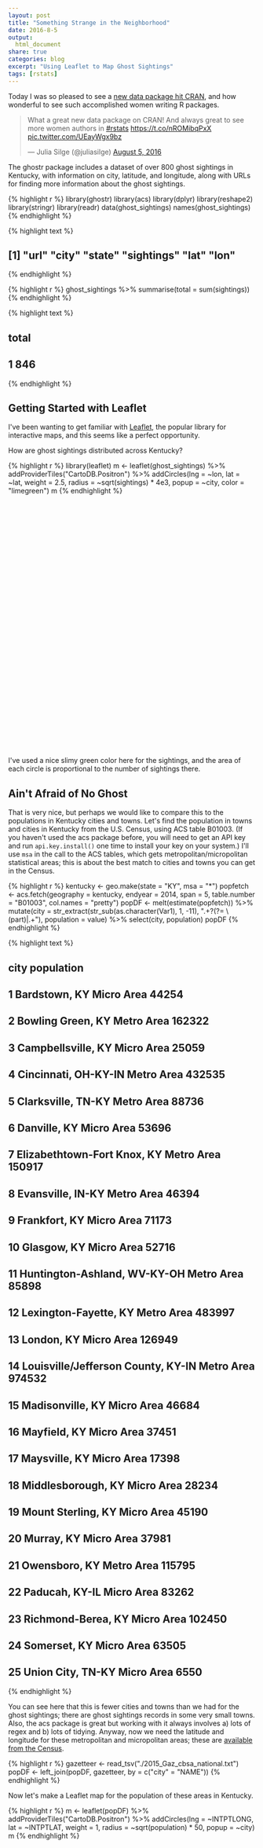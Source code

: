```yaml
---
layout: post
title: "Something Strange in the Neighborhood"
date: 2016-8-5
output:
  html_document
share: true
categories: blog
excerpt: "Using Leaflet to Map Ghost Sightings"
tags: [rstats]
---
```




Today I was so pleased to see a [new data package hit CRAN](https://cran.r-project.org/web/packages/ghostr/), and how wonderful to see such accomplished women writing R packages.

<blockquote class="twitter-tweet" data-lang="en"><p lang="en" dir="ltr">What a great new data package on CRAN! And always great to see more women authors in <a href="https://twitter.com/hashtag/rstats?src=hash">#rstats</a> <a href="https://t.co/nROMibqPxX">https://t.co/nROMibqPxX</a> <a href="https://t.co/UEayWgx9bz">pic.twitter.com/UEayWgx9bz</a></p>&mdash; Julia Silge (@juliasilge) <a href="https://twitter.com/juliasilge/status/761551224646668289">August 5, 2016</a></blockquote>
<script async src="http://platform.twitter.com/widgets.js" charset="utf-8"></script>

The ghostr package includes a dataset of over 800 ghost sightings in Kentucky, with information on city, latitude, and longitude, along with URLs for finding more information about the ghost sightings.


{% highlight r %}
library(ghostr)
library(acs)
library(dplyr)
library(reshape2)
library(stringr)
library(readr)
data(ghost_sightings)
names(ghost_sightings)
{% endhighlight %}



{% highlight text %}
## [1] "url"       "city"      "state"     "sightings" "lat"       "lon"
{% endhighlight %}



{% highlight r %}
ghost_sightings %>% summarise(total = sum(sightings))
{% endhighlight %}



{% highlight text %}
##   total
## 1   846
{% endhighlight %}

## Getting Started with Leaflet

I've been wanting to get familiar with [Leaflet](https://rstudio.github.io/leaflet/), the popular library for interactive maps, and this seems like a perfect opportunity.

How are ghost sightings distributed across Kentucky?


{% highlight r %}
library(leaflet)
m <- leaflet(ghost_sightings) %>%
        addProviderTiles("CartoDB.Positron") %>%
        addCircles(lng = ~lon, lat = ~lat, weight = 2.5,
                   radius = ~sqrt(sightings) * 4e3, popup = ~city,
                   color = "limegreen")
m
{% endhighlight %}

<!--html_preserve--><div id="htmlwidget-4992" style="width:504px;height:504px;" class="leaflet html-widget"></div>
<script type="application/json" data-for="htmlwidget-4992">{"x":{"calls":[{"method":"addProviderTiles","args":["CartoDB.Positron",null,null,{"errorTileUrl":"","noWrap":false,"zIndex":null,"unloadInvisibleTiles":null,"updateWhenIdle":null,"detectRetina":false,"reuseTiles":false}]},{"method":"addCircles","args":[[36.65171,36.859969,36.690899,38.959508,36.694777,36.76229,37.319255,38.489803,36.804808,36.83342,38.478414,37.734016,38.262293,36.866477,37.809228,36.870611,37.571753,37.396769,37.401992,38.592563,37.62038,39.106449,37.160043,36.964815,36.857278,37.568694,38.520628,37.545613,37.91034,37.619264,37.378667,37.476199,37.787563,36.968522,37.494236,38.062395,38.682572,37.192547,37.348702,39.02756,36.988966,38.786457,36.86505,37.538935,36.722307,37.343397,37.734253,38.680896,38.404804,37.136717,36.783977,37.417268,37.495333,37.476712,37.859248,36.90398,37.83339,36.826754,37.102841,36.759779,37.26704,36.948699,37.743376,39.083671,37.464527,38.324236,38.782844,36.978148,38.390353,37.645633,37.167268,39.112838,36.741682,38.682012,37.623154,37.274212,37.189532,37.516476,37.588949,37.094497,36.980056,37.929235,37.703065,39.016728,37.278411,36.863889,37.892149,38.1051,38.676737,36.799428,36.669649,37.066744,36.829984,37.934257,38.52258,38.4223,38.99895,37.636164,36.663447,37.916104,39.075061,36.642861,38.200906,36.722263,39.047205,36.504228,36.639778,38.209797,38.737563,36.939811,36.995884,37.601728,37.063394,37.25171,36.942589,38.332581,37.260894,38.573135,37.201154,37.892844,36.648378,37.786206,37.417267,36.764777,37.254167,36.843144,37.751726,37.762298,37.451159,37.900055,37.24954,39.066147,36.882588,37.836154,37.391768,38.293412,36.865601,37.179496,37.077313,37.49511,37.473132,37.160925,38.943118,37.866483,37.700638,37.880343,37.445046,37.553146,37.16732,37.586743,37.003698,37.943411,36.853701,37.085054,38.407567,37.619525,37.531766,39.048116,38.037297,37.348154,37.480054,36.920165,36.986434,37.936997,38.040584,37.318406,37.024533,37.493103,38.435901,37.128977,38.114254,38.252665,37.82593,37.917315,36.852033,37.328101,37.153701,37.332829,37.572876,36.741724,37.135,38.641185,37.35038,36.607257,38.150908,37.163333,36.829794,38.183971,37.683378,37.236712,38.056468,37.352862,38.050063,37.937016,37.272275,36.610333,37.071667,37.383656,39.091449,37.880634,36.665047,38.300081,37.372778,37.771907,38.144802,37.083389,37.616667,37.814538,38.209799,38.462288,38.548121,37.650351,38.310625,37.733106,37.479267,36.76203,37.142796,37.665653,37.109216,38.345068,37.397545,37.840346,37.851156,37.747857,37.74951,37.900961,37.673933,37.387048,36.828696,38.298056,38.517303,37.056179,36.84532,37.415878,38.120081,37.917388,37.752592,37.486196,38.086474,37.177022,36.753378,37.606989,38.212014,37.988399,36.694528,38.22257,37.795084,37.798376,37.092022,37.524226,38.72091,37.857173,37.685341,38.271739,37.53119,37.845637,36.832282,36.88401,36.920326,38.03173,37.868611,36.70228,36.723933,36.788419,37.60227,37.771207,38.599243,38.818093,38.052576,37.182873,37.335104,37.74258,38.137015,38.875619,37.844263,38.783396,36.565615,38.179529,37.921476,37.08311,37.999516,38.478607,37.118432,37.683107,36.723412,36.964775,36.743417,38.638125,37.862023,37.990079,36.642281,36.904809,37.178982,37.680278],[-86.261378,-83.248116,-85.134678,-84.387995,-88.278369,-85.010229,-83.970483,-82.828222,-83.64575,-83.841589,-82.637939,-82.756975,-85.057731,-83.888814,-85.466902,-89.009787,-83.70686,-82.654322,-86.875826,-85.317734,-82.269029,-84.478831,-87.02833,-82.948495,-88.350315,-84.296322,-84.384383,-86.153581,-85.316622,-82.843773,-85.903023,-83.674914,-85.672737,-86.480804,-85.148848,-85.710249,-84.065763,-86.267755,-83.476296,-84.724113,-84.59994,-84.369659,-87.835295,-87.258332,-83.622138,-85.341907,-83.547409,-85.179398,-82.600437,-85.95692,-83.228233,-86.996106,-86.221361,-87.820016,-83.918532,-83.068778,-86.632762,-83.453522,-85.30635,-89.1034,-83.212674,-84.096876,-87.703906,-84.508554,-84.506604,-85.472459,-84.605221,-82.988495,-84.294101,-84.77217,-87.692507,-84.47272,-88.295514,-84.589943,-82.723769,-87.511944,-84.11771,-82.806713,-86.0558,-88.080301,-85.612191,-86.179414,-85.864941,-84.600777,-84.658555,-83.194167,-83.445067,-85.7589,-84.330214,-88.791361,-88.528051,-84.599941,-83.770031,-82.887386,-82.717108,-83.733808,-84.626611,-86.717487,-87.47739,-85.956247,-84.447163,-83.927702,-84.873284,-86.577218,-84.559917,-88.874226,-85.796644,-84.558831,-85.058284,-83.843256,-85.911921,-85.905519,-85.422464,-87.279719,-84.008263,-82.948502,-85.498855,-82.830168,-87.178885,-86.221916,-87.166392,-82.793494,-87.480834,-88.295313,-85.786111,-83.321848,-86.413588,-84.843285,-86.90916,-86.754988,-83.193228,-84.703189,-83.878536,-87.590013,-82.729046,-83.658804,-87.488619,-85.906918,-83.391572,-82.843615,-84.815783,-83.373237,-84.544109,-82.538763,-83.973813,-86.283862,-87.143885,-83.383513,-82.92905,-84.793838,-84.161044,-84.641887,-83.157117,-88.886727,-85.378847,-84.577996,-82.790716,-84.508831,-84.896617,-82.955163,-86.293864,-83.190305,-86.947219,-86.902215,-84.503716,-84.939398,-84.075209,-87.131941,-84.967173,-84.083265,-82.603212,-85.758456,-82.401257,-82.731825,-83.354072,-87.498888,-83.761864,-88.081135,-82.752659,-88.636715,-82.776111,-83.744365,-82.694046,-83.714285,-84.683834,-82.749722,-84.849113,-83.432684,-87.916692,-87.475276,-83.943256,-84.340492,-85.545788,-85.991631,-85.891082,-88.314761,-84.748056,-87.642784,-84.495776,-84.572996,-87.442788,-83.174065,-84.268056,-87.111168,-83.764085,-88.600048,-84.409444,-82.807105,-84.252987,-85.303568,-84.999673,-84.951623,-85.487459,-86.988883,-82.518763,-83.694918,-82.92384,-82.771549,-87.881959,-85.615517,-87.76279,-85.94913,-87.354172,-84.294654,-85.969963,-82.747112,-87.546675,-82.537375,-84.116322,-82.748056,-82.697663,-85.088567,-86.887219,-87.265553,-83.614635,-84.858336,-83.068782,-84.090485,-83.126284,-84.635777,-86.190542,-87.528617,-85.223567,-85.715792,-83.958816,-85.355235,-83.704081,-87.761964,-84.604108,-85.893019,-82.958228,-87.414127,-85.222182,-84.686335,-84.661888,-83.858252,-83.534594,-85.702456,-88.520048,-85.342453,-82.597222,-85.69164,-87.262783,-83.819089,-87.113052,-82.757937,-83.318795,-84.660609,-84.729946,-83.148226,-82.579599,-84.144095,-85.074398,-84.610221,-82.417369,-84.901615,-88.811168,-82.871276,-83.259622,-88.74422,-85.943575,-85.475454,-82.826826,-86.87138,-84.470494,-89.089235,-84.159656,-84.560498,-84.66161,-84.17965,-88.738942,-84.08882,-83.302123,-83.684167],[4000,5656.85424949238,5656.85424949238,4000,4000,5656.85424949238,5656.85424949238,4000,4000,6928.20323027551,17888.5438199983,5656.85424949238,4000,6928.20323027551,5656.85424949238,4000,4000,5656.85424949238,4000,4000,4000,12000,4000,4000,8000,5656.85424949238,4000,5656.85424949238,8944.27190999916,5656.85424949238,4000,5656.85424949238,4000,17888.5438199983,6928.20323027551,4000,4000,4000,8000,8000,4000,5656.85424949238,4000,5656.85424949238,4000,6928.20323027551,8000,4000,4000,4000,5656.85424949238,4000,4000,4000,4000,4000,5656.85424949238,8000,4000,5656.85424949238,4000,17888.5438199983,4000,12000,4000,4000,5656.85424949238,5656.85424949238,8944.27190999916,8944.27190999916,6928.20323027551,5656.85424949238,4000,5656.85424949238,5656.85424949238,4000,4000,6928.20323027551,4000,5656.85424949238,5656.85424949238,4000,5656.85424949238,4000,5656.85424949238,5656.85424949238,4000,4000,12000,4000,5656.85424949238,6928.20323027551,8000,5656.85424949238,4000,5656.85424949238,5656.85424949238,5656.85424949238,24331.0501211929,24657.6560118759,14966.6295470958,4000,5656.85424949238,4000,4000,4000,4000,11313.7084989848,6928.20323027551,5656.85424949238,6928.20323027551,4000,4000,4000,4000,8000,4000,4000,8944.27190999916,6928.20323027551,4000,4000,4000,5656.85424949238,4000,5656.85424949238,4000,5656.85424949238,8000,4000,8000,4000,4000,14422.205101856,5656.85424949238,4000,5656.85424949238,8944.27190999916,4000,4000,5656.85424949238,4000,4000,6928.20323027551,5656.85424949238,4000,8000,5656.85424949238,4000,4000,5656.85424949238,4000,4000,4000,5656.85424949238,9797.95897113271,6928.20323027551,8000,8944.27190999916,5656.85424949238,4000,4000,6928.20323027551,5656.85424949238,8944.27190999916,8944.27190999916,5656.85424949238,8944.27190999916,4000,8944.27190999916,4000,12649.1106406735,4000,5656.85424949238,4000,5656.85424949238,4000,5656.85424949238,4000,8000,5656.85424949238,4000,4000,13856.406460551,4000,4000,6928.20323027551,4000,5656.85424949238,4000,8000,6928.20323027551,4000,4000,5656.85424949238,13266.4991614216,4000,4000,16000,8000,6928.20323027551,4000,4000,24331.0501211929,6928.20323027551,11313.7084989848,4000,4000,6928.20323027551,4000,4000,9797.95897113271,4000,4000,6928.20323027551,6928.20323027551,4000,5656.85424949238,5656.85424949238,4000,4000,8000,4000,10583.0052442584,4000,5656.85424949238,5656.85424949238,4000,5656.85424949238,4000,4000,5656.85424949238,4000,5656.85424949238,8000,4000,4000,5656.85424949238,4000,4000,11313.7084989848,4000,5656.85424949238,8000,4000,5656.85424949238,4000,4000,12000,4000,5656.85424949238,4000,5656.85424949238,4000,8000,4000,4000,4000,8000,10583.0052442584,4000,9797.95897113271,5656.85424949238,4000,6928.20323027551,4000,4000,4000,5656.85424949238,4000,5656.85424949238,5656.85424949238,4000,6928.20323027551,8000,5656.85424949238,5656.85424949238,5656.85424949238,6928.20323027551,4000,5656.85424949238,4000,5656.85424949238,6928.20323027551,5656.85424949238,4000,9797.95897113271,4000,6928.20323027551,11313.7084989848,4000,4000,4000,4000],null,null,{"lineCap":null,"lineJoin":null,"clickable":true,"pointerEvents":null,"className":"","stroke":true,"color":"limegreen","weight":2.5,"opacity":0.5,"fill":true,"fillColor":"limegreen","fillOpacity":0.2,"dashArray":null},["Adolphus","Ages Brookside","Albany","Alexandria","Almo","Alpha","Annville","Argillite","Arjay","Artemus","Ashland","Auxier","Bagdad","Barbourville","Bardstown","Bardwell","Beattyville","Beaver","Beaver Dam","Bedford","Belfry","Bellevue","Belton","Benham","Benton","Berea","Berry","Big Clifty","Bloomfield","Blue River","Bonnieville","Booneville","Boston","Bowling Green","Bradfordsville","Brooks","Brooksville","Brownsville","Buckhorn","Burlington","Burnside","Butler","Cadiz","Calhoun","Calvin","Campbellsville","Campton","Carrollton","Catlettsburg","Cave City","Cawood","Centertown","Clarkson","Clay","Clay City","Closplint","Cloverport","Coldiron","Columbia","Columbus","Combs","Corbin","Corydon","Covington","Crab Orchard","Crestwood","Crittenden","Cumberland","Cynthiana","Danville","Dawson Springs","Dayton","Dexter","Dry Ridge","Dwale","Earlington","East Bernstadt","Eastern","Eastview","Eddyville","Edmonton","Ekron","Elizabethtown","Erlanger","Eubank","Evarts","Ezel","Fairdale","Falmouth","Fancy Farm","Farmington","Ferguson","Flat Lick","Flatgap","Flatwoods","Flemingsburg","Florence","Fordsville","Fort Campbell","Fort Knox","Fort Thomas","Frakes","Frankfort","Franklin","Ft Mitchell","Fulton","Gamaliel","Georgetown","Ghent","Girdler","Glasgow","Glendale","Gradyville","Graham","Gray","Grayson","Greensburg","Greenup","Greenville","Guston","Guthrie","Hagerhill","Hanson","Hardin","Hardyville","Harlan","Harned","Harrodsburg","Hartford","Hawesville","Hazard","Hebron","Heidrick","Henderson","Hi Hat","Hillsboro","Hopkinsville","Horse Cave","Hoskinston","Hueysville","Hustonville","Hyden","Independence","Inez","Irvine","Irvington","Island","Jackson","Jeremiah","Junction City","Keavy","Keene","Kenvir","Kevil","La Grange","Lancaster","Langley","Latonia","Lawrenceburg","Leburn","Leitchfield","Lejunior","Lewisburg","Lewisport","Lexington","Liberty","Lily","Livermore","Lockport","London","Louisa","Louisville","Lovely","Lowmansville","Loyall","Madisonville","Manchester","Marion","Martin","Mayfield","Mayking","Maysville","Melvin","Middlesboro","Midway","Millstone","Monticello","Morehead","Morganfield","Mortons Gap","Mount Sterling","Mount Vernon","Mount Washington","Muldraugh","Munfordville","Murray","Nancy","Nebo","Newport","Nicholasville","Oak Grove","Olive Hill","Orlando","Owensboro","Owingsville","Paducah","Paint Lick","Paintsville","Paris","Pendleton","Perry Park","Perryville","Pewee Valley","Philpot","Pikeville","Pineville","Premium","Prestonsburg","Princeton","Prospect","Providence","Radcliff","Reed","Richmond","Rineyville","River","Robards","Robinson Creek","Rockholds","Rush","Russell","Russell Springs","Russellville","Sacramento","Salt Lick","Salvisa","Salyersville","Sandgap","Sandy Hook","Science Hill","Scottsville","Sebree","Shelbyville","Shepherdsville","Siler","Simpsonville","Slade","Smith Mills","Somerset","Sonora","South Shore","Spottsville","Springfield","Stamping Ground","Stanford","Stanton","Stoney Fork","Summer Shade","Symsonia","Taylorsville","Tomahawk","Tompkinsville","Trenton","Trosper","Utica","Van Lear","Vanceburg","Verona","Versailles","Viper","Virgie","Waco","Waddy","Walton","Warfield","Warsaw","Water Valley","Webbville","West Liberty","West Paducah","West Point","Westport","Whitesburg","Whitesville","Whitley City","Wickliffe","Williamsburg","Williamstown","Wilmore","Winchester","Wingo","Woodbine","Wooton","Zoe"]]}],"limits":{"lat":[36.504228,39.112838],"lng":[-89.1034,-82.269029]}},"evals":[],"jsHooks":[]}</script><!--/html_preserve-->

I've used a nice slimy green color here for the sightings, and the area of each circle is proportional to the number of sightings there.

## Ain't Afraid of No Ghost

That is very nice, but perhaps we would like to compare this to the populations in Kentucky cities and towns. Let's find the population in towns and cities in Kentucky from the U.S. Census, using ACS table B01003. (If you haven't used the acs package before, you will need to get an API key and run `api.key.install()` one time to install your key on your system.) I'll use `msa` in the call to the ACS tables, which gets metropolitan/micropolitan statistical areas; this is about the best match to cities and towns you can get in the Census.


{% highlight r %}
kentucky <- geo.make(state = "KY", msa = "*")
popfetch <- acs.fetch(geography = kentucky, 
                      endyear = 2014,
                      span = 5, 
                      table.number = "B01003",
                      col.names = "pretty")
popDF <- melt(estimate(popfetch)) %>%
        mutate(city = str_extract(str_sub(as.character(Var1), 1, -11), ".+?(?= \\(part)|.+"),
               population = value) %>%
        select(city, population)
popDF
{% endhighlight %}



{% highlight text %}
##                                             city population
## 1                       Bardstown, KY Micro Area      44254
## 2                   Bowling Green, KY Metro Area     162322
## 3                  Campbellsville, KY Micro Area      25059
## 4                Cincinnati, OH-KY-IN Metro Area     432535
## 5                  Clarksville, TN-KY Metro Area      88736
## 6                        Danville, KY Micro Area      53696
## 7         Elizabethtown-Fort Knox, KY Metro Area     150917
## 8                   Evansville, IN-KY Metro Area      46394
## 9                       Frankfort, KY Micro Area      71173
## 10                        Glasgow, KY Micro Area      52716
## 11       Huntington-Ashland, WV-KY-OH Metro Area      85898
## 12              Lexington-Fayette, KY Metro Area     483997
## 13                         London, KY Micro Area     126949
## 14 Louisville/Jefferson County, KY-IN Metro Area     974532
## 15                   Madisonville, KY Micro Area      46684
## 16                       Mayfield, KY Micro Area      37451
## 17                      Maysville, KY Micro Area      17398
## 18                 Middlesborough, KY Micro Area      28234
## 19                 Mount Sterling, KY Micro Area      45190
## 20                         Murray, KY Micro Area      37981
## 21                      Owensboro, KY Metro Area     115795
## 22                     Paducah, KY-IL Micro Area      83262
## 23                 Richmond-Berea, KY Micro Area     102450
## 24                       Somerset, KY Micro Area      63505
## 25                  Union City, TN-KY Micro Area       6550
{% endhighlight %}

You can see here that this is fewer cities and towns than we had for the ghost sightings; there are ghost sightings records in some very small towns. Also, the acs package is great but working with it always involves a) lots of regex and b) lots of tidying. Anyway, now we need the latitude and longitude for these metropolitan and micropolitan areas; these are [available from the Census](https://www.census.gov/geo/maps-data/data/gazetteer2015.html). 


{% highlight r %}
gazetteer <- read_tsv("./2015_Gaz_cbsa_national.txt")
popDF <- left_join(popDF, gazetteer, by = c("city" = "NAME"))
{% endhighlight %}

Now let's make a Leaflet map for the population of these areas in Kentucky.


{% highlight r %}
m <- leaflet(popDF) %>%
        addProviderTiles("CartoDB.Positron") %>%
        addCircles(lng = ~INTPTLONG, lat = ~INTPTLAT, weight = 1,
                   radius = ~sqrt(population) * 50, popup = ~city)
m
{% endhighlight %}

<!--html_preserve--><div id="htmlwidget-602" style="width:504px;height:504px;" class="leaflet html-widget"></div>
<script type="application/json" data-for="htmlwidget-602">{"x":{"calls":[{"method":"addProviderTiles","args":["CartoDB.Positron",null,null,{"errorTileUrl":"","noWrap":false,"zIndex":null,"unloadInvisibleTiles":null,"updateWhenIdle":null,"detectRetina":false,"reuseTiles":false}]},{"method":"addCircles","args":[[37.803188,37.046821,37.366184,39.069458,36.749207,37.507848,37.73298,38.02007,38.120504,36.967571,38.373691,38.102844,36.92061,38.33524,37.31107,36.723344,38.594164,36.72268,38.036623,36.620978,37.693723,37.134181,37.57168,37.108312,36.408823],[-85.465955,-86.397068,-85.327836,-84.427153,-87.558283,-84.735684,-85.972171,-87.586166,-84.938336,-85.815497,-82.385193,-84.438572,-84.045368,-85.668941,-87.542196,-88.649897,-83.828006,-83.681046,-83.74588,-88.274086,-87.077058,-88.656668,-84.296264,-84.579986,-89.162683],[10518.3173559272,20144.6022546984,7915.01737205927,32883.6965683604,14894.2942095287,11586.1986863682,19424.0186367291,10769.6332342378,13339.1341548093,11479.982578384,14654.1802909613,34784.9464567649,17814.9515856766,49359.1936725064,10803.2402546643,9676.13042491677,6595.07391922183,8401.48796345028,10628.9698466032,9744.35734155927,17014.3321937712,14427.5777592775,16003.9057732792,12600.0992059587,4046.60351405966],null,null,{"lineCap":null,"lineJoin":null,"clickable":true,"pointerEvents":null,"className":"","stroke":true,"color":"#03F","weight":1,"opacity":0.5,"fill":true,"fillColor":"#03F","fillOpacity":0.2,"dashArray":null},["Bardstown, KY Micro Area","Bowling Green, KY Metro Area","Campbellsville, KY Micro Area","Cincinnati, OH-KY-IN Metro Area","Clarksville, TN-KY Metro Area","Danville, KY Micro Area","Elizabethtown-Fort Knox, KY Metro Area","Evansville, IN-KY Metro Area","Frankfort, KY Micro Area","Glasgow, KY Micro Area","Huntington-Ashland, WV-KY-OH Metro Area","Lexington-Fayette, KY Metro Area","London, KY Micro Area","Louisville/Jefferson County, KY-IN Metro Area","Madisonville, KY Micro Area","Mayfield, KY Micro Area","Maysville, KY Micro Area","Middlesborough, KY Micro Area","Mount Sterling, KY Micro Area","Murray, KY Micro Area","Owensboro, KY Metro Area","Paducah, KY-IL Micro Area","Richmond-Berea, KY Micro Area","Somerset, KY Micro Area","Union City, TN-KY Micro Area"]]}],"limits":{"lat":[36.408823,39.069458],"lng":[-89.162683,-82.385193]}},"evals":[],"jsHooks":[]}</script><!--/html_preserve-->

Actually, let's bind these data frames together and map them at the same time to compare.


{% highlight r %}
mapDF <- bind_rows(popDF %>%
                           mutate(lat = INTPTLAT, long = INTPTLONG, 
                                  weight = 1, radius = sqrt(population) * 50, 
                                  type = "Population") %>%
                           select(lat, long, city, weight, radius, type),
                   ghost_sightings %>% 
                           mutate(lat = lat, long = lon, city = city, 
                                  weight = 2.5, radius = sqrt(sightings) * 4e3, 
                                  type = "Ghost Sighting") %>%
                           select(lat, long, city, weight, radius, type))
typepal <- colorFactor(c("limegreen", "blue"), mapDF$type)
m <- leaflet(mapDF) %>%
        addProviderTiles("CartoDB.Positron") %>%
        addCircles(lng = ~long, lat = ~lat, weight = ~weight,
                   radius = ~radius, popup = ~city, color = ~typepal(type)) %>%
        addLegend(pal = typepal, values = ~type, title = NULL)
m
{% endhighlight %}

<!--html_preserve--><div id="htmlwidget-8739" style="width:504px;height:504px;" class="leaflet html-widget"></div>
<script type="application/json" data-for="htmlwidget-8739">{"x":{"calls":[{"method":"addProviderTiles","args":["CartoDB.Positron",null,null,{"errorTileUrl":"","noWrap":false,"zIndex":null,"unloadInvisibleTiles":null,"updateWhenIdle":null,"detectRetina":false,"reuseTiles":false}]},{"method":"addCircles","args":[[37.803188,37.046821,37.366184,39.069458,36.749207,37.507848,37.73298,38.02007,38.120504,36.967571,38.373691,38.102844,36.92061,38.33524,37.31107,36.723344,38.594164,36.72268,38.036623,36.620978,37.693723,37.134181,37.57168,37.108312,36.408823,36.65171,36.859969,36.690899,38.959508,36.694777,36.76229,37.319255,38.489803,36.804808,36.83342,38.478414,37.734016,38.262293,36.866477,37.809228,36.870611,37.571753,37.396769,37.401992,38.592563,37.62038,39.106449,37.160043,36.964815,36.857278,37.568694,38.520628,37.545613,37.91034,37.619264,37.378667,37.476199,37.787563,36.968522,37.494236,38.062395,38.682572,37.192547,37.348702,39.02756,36.988966,38.786457,36.86505,37.538935,36.722307,37.343397,37.734253,38.680896,38.404804,37.136717,36.783977,37.417268,37.495333,37.476712,37.859248,36.90398,37.83339,36.826754,37.102841,36.759779,37.26704,36.948699,37.743376,39.083671,37.464527,38.324236,38.782844,36.978148,38.390353,37.645633,37.167268,39.112838,36.741682,38.682012,37.623154,37.274212,37.189532,37.516476,37.588949,37.094497,36.980056,37.929235,37.703065,39.016728,37.278411,36.863889,37.892149,38.1051,38.676737,36.799428,36.669649,37.066744,36.829984,37.934257,38.52258,38.4223,38.99895,37.636164,36.663447,37.916104,39.075061,36.642861,38.200906,36.722263,39.047205,36.504228,36.639778,38.209797,38.737563,36.939811,36.995884,37.601728,37.063394,37.25171,36.942589,38.332581,37.260894,38.573135,37.201154,37.892844,36.648378,37.786206,37.417267,36.764777,37.254167,36.843144,37.751726,37.762298,37.451159,37.900055,37.24954,39.066147,36.882588,37.836154,37.391768,38.293412,36.865601,37.179496,37.077313,37.49511,37.473132,37.160925,38.943118,37.866483,37.700638,37.880343,37.445046,37.553146,37.16732,37.586743,37.003698,37.943411,36.853701,37.085054,38.407567,37.619525,37.531766,39.048116,38.037297,37.348154,37.480054,36.920165,36.986434,37.936997,38.040584,37.318406,37.024533,37.493103,38.435901,37.128977,38.114254,38.252665,37.82593,37.917315,36.852033,37.328101,37.153701,37.332829,37.572876,36.741724,37.135,38.641185,37.35038,36.607257,38.150908,37.163333,36.829794,38.183971,37.683378,37.236712,38.056468,37.352862,38.050063,37.937016,37.272275,36.610333,37.071667,37.383656,39.091449,37.880634,36.665047,38.300081,37.372778,37.771907,38.144802,37.083389,37.616667,37.814538,38.209799,38.462288,38.548121,37.650351,38.310625,37.733106,37.479267,36.76203,37.142796,37.665653,37.109216,38.345068,37.397545,37.840346,37.851156,37.747857,37.74951,37.900961,37.673933,37.387048,36.828696,38.298056,38.517303,37.056179,36.84532,37.415878,38.120081,37.917388,37.752592,37.486196,38.086474,37.177022,36.753378,37.606989,38.212014,37.988399,36.694528,38.22257,37.795084,37.798376,37.092022,37.524226,38.72091,37.857173,37.685341,38.271739,37.53119,37.845637,36.832282,36.88401,36.920326,38.03173,37.868611,36.70228,36.723933,36.788419,37.60227,37.771207,38.599243,38.818093,38.052576,37.182873,37.335104,37.74258,38.137015,38.875619,37.844263,38.783396,36.565615,38.179529,37.921476,37.08311,37.999516,38.478607,37.118432,37.683107,36.723412,36.964775,36.743417,38.638125,37.862023,37.990079,36.642281,36.904809,37.178982,37.680278],[-85.465955,-86.397068,-85.327836,-84.427153,-87.558283,-84.735684,-85.972171,-87.586166,-84.938336,-85.815497,-82.385193,-84.438572,-84.045368,-85.668941,-87.542196,-88.649897,-83.828006,-83.681046,-83.74588,-88.274086,-87.077058,-88.656668,-84.296264,-84.579986,-89.162683,-86.261378,-83.248116,-85.134678,-84.387995,-88.278369,-85.010229,-83.970483,-82.828222,-83.64575,-83.841589,-82.637939,-82.756975,-85.057731,-83.888814,-85.466902,-89.009787,-83.70686,-82.654322,-86.875826,-85.317734,-82.269029,-84.478831,-87.02833,-82.948495,-88.350315,-84.296322,-84.384383,-86.153581,-85.316622,-82.843773,-85.903023,-83.674914,-85.672737,-86.480804,-85.148848,-85.710249,-84.065763,-86.267755,-83.476296,-84.724113,-84.59994,-84.369659,-87.835295,-87.258332,-83.622138,-85.341907,-83.547409,-85.179398,-82.600437,-85.95692,-83.228233,-86.996106,-86.221361,-87.820016,-83.918532,-83.068778,-86.632762,-83.453522,-85.30635,-89.1034,-83.212674,-84.096876,-87.703906,-84.508554,-84.506604,-85.472459,-84.605221,-82.988495,-84.294101,-84.77217,-87.692507,-84.47272,-88.295514,-84.589943,-82.723769,-87.511944,-84.11771,-82.806713,-86.0558,-88.080301,-85.612191,-86.179414,-85.864941,-84.600777,-84.658555,-83.194167,-83.445067,-85.7589,-84.330214,-88.791361,-88.528051,-84.599941,-83.770031,-82.887386,-82.717108,-83.733808,-84.626611,-86.717487,-87.47739,-85.956247,-84.447163,-83.927702,-84.873284,-86.577218,-84.559917,-88.874226,-85.796644,-84.558831,-85.058284,-83.843256,-85.911921,-85.905519,-85.422464,-87.279719,-84.008263,-82.948502,-85.498855,-82.830168,-87.178885,-86.221916,-87.166392,-82.793494,-87.480834,-88.295313,-85.786111,-83.321848,-86.413588,-84.843285,-86.90916,-86.754988,-83.193228,-84.703189,-83.878536,-87.590013,-82.729046,-83.658804,-87.488619,-85.906918,-83.391572,-82.843615,-84.815783,-83.373237,-84.544109,-82.538763,-83.973813,-86.283862,-87.143885,-83.383513,-82.92905,-84.793838,-84.161044,-84.641887,-83.157117,-88.886727,-85.378847,-84.577996,-82.790716,-84.508831,-84.896617,-82.955163,-86.293864,-83.190305,-86.947219,-86.902215,-84.503716,-84.939398,-84.075209,-87.131941,-84.967173,-84.083265,-82.603212,-85.758456,-82.401257,-82.731825,-83.354072,-87.498888,-83.761864,-88.081135,-82.752659,-88.636715,-82.776111,-83.744365,-82.694046,-83.714285,-84.683834,-82.749722,-84.849113,-83.432684,-87.916692,-87.475276,-83.943256,-84.340492,-85.545788,-85.991631,-85.891082,-88.314761,-84.748056,-87.642784,-84.495776,-84.572996,-87.442788,-83.174065,-84.268056,-87.111168,-83.764085,-88.600048,-84.409444,-82.807105,-84.252987,-85.303568,-84.999673,-84.951623,-85.487459,-86.988883,-82.518763,-83.694918,-82.92384,-82.771549,-87.881959,-85.615517,-87.76279,-85.94913,-87.354172,-84.294654,-85.969963,-82.747112,-87.546675,-82.537375,-84.116322,-82.748056,-82.697663,-85.088567,-86.887219,-87.265553,-83.614635,-84.858336,-83.068782,-84.090485,-83.126284,-84.635777,-86.190542,-87.528617,-85.223567,-85.715792,-83.958816,-85.355235,-83.704081,-87.761964,-84.604108,-85.893019,-82.958228,-87.414127,-85.222182,-84.686335,-84.661888,-83.858252,-83.534594,-85.702456,-88.520048,-85.342453,-82.597222,-85.69164,-87.262783,-83.819089,-87.113052,-82.757937,-83.318795,-84.660609,-84.729946,-83.148226,-82.579599,-84.144095,-85.074398,-84.610221,-82.417369,-84.901615,-88.811168,-82.871276,-83.259622,-88.74422,-85.943575,-85.475454,-82.826826,-86.87138,-84.470494,-89.089235,-84.159656,-84.560498,-84.66161,-84.17965,-88.738942,-84.08882,-83.302123,-83.684167],[10518.3173559272,20144.6022546984,7915.01737205927,32883.6965683604,14894.2942095287,11586.1986863682,19424.0186367291,10769.6332342378,13339.1341548093,11479.982578384,14654.1802909613,34784.9464567649,17814.9515856766,49359.1936725064,10803.2402546643,9676.13042491677,6595.07391922183,8401.48796345028,10628.9698466032,9744.35734155927,17014.3321937712,14427.5777592775,16003.9057732792,12600.0992059587,4046.60351405966,4000,5656.85424949238,5656.85424949238,4000,4000,5656.85424949238,5656.85424949238,4000,4000,6928.20323027551,17888.5438199983,5656.85424949238,4000,6928.20323027551,5656.85424949238,4000,4000,5656.85424949238,4000,4000,4000,12000,4000,4000,8000,5656.85424949238,4000,5656.85424949238,8944.27190999916,5656.85424949238,4000,5656.85424949238,4000,17888.5438199983,6928.20323027551,4000,4000,4000,8000,8000,4000,5656.85424949238,4000,5656.85424949238,4000,6928.20323027551,8000,4000,4000,4000,5656.85424949238,4000,4000,4000,4000,4000,5656.85424949238,8000,4000,5656.85424949238,4000,17888.5438199983,4000,12000,4000,4000,5656.85424949238,5656.85424949238,8944.27190999916,8944.27190999916,6928.20323027551,5656.85424949238,4000,5656.85424949238,5656.85424949238,4000,4000,6928.20323027551,4000,5656.85424949238,5656.85424949238,4000,5656.85424949238,4000,5656.85424949238,5656.85424949238,4000,4000,12000,4000,5656.85424949238,6928.20323027551,8000,5656.85424949238,4000,5656.85424949238,5656.85424949238,5656.85424949238,24331.0501211929,24657.6560118759,14966.6295470958,4000,5656.85424949238,4000,4000,4000,4000,11313.7084989848,6928.20323027551,5656.85424949238,6928.20323027551,4000,4000,4000,4000,8000,4000,4000,8944.27190999916,6928.20323027551,4000,4000,4000,5656.85424949238,4000,5656.85424949238,4000,5656.85424949238,8000,4000,8000,4000,4000,14422.205101856,5656.85424949238,4000,5656.85424949238,8944.27190999916,4000,4000,5656.85424949238,4000,4000,6928.20323027551,5656.85424949238,4000,8000,5656.85424949238,4000,4000,5656.85424949238,4000,4000,4000,5656.85424949238,9797.95897113271,6928.20323027551,8000,8944.27190999916,5656.85424949238,4000,4000,6928.20323027551,5656.85424949238,8944.27190999916,8944.27190999916,5656.85424949238,8944.27190999916,4000,8944.27190999916,4000,12649.1106406735,4000,5656.85424949238,4000,5656.85424949238,4000,5656.85424949238,4000,8000,5656.85424949238,4000,4000,13856.406460551,4000,4000,6928.20323027551,4000,5656.85424949238,4000,8000,6928.20323027551,4000,4000,5656.85424949238,13266.4991614216,4000,4000,16000,8000,6928.20323027551,4000,4000,24331.0501211929,6928.20323027551,11313.7084989848,4000,4000,6928.20323027551,4000,4000,9797.95897113271,4000,4000,6928.20323027551,6928.20323027551,4000,5656.85424949238,5656.85424949238,4000,4000,8000,4000,10583.0052442584,4000,5656.85424949238,5656.85424949238,4000,5656.85424949238,4000,4000,5656.85424949238,4000,5656.85424949238,8000,4000,4000,5656.85424949238,4000,4000,11313.7084989848,4000,5656.85424949238,8000,4000,5656.85424949238,4000,4000,12000,4000,5656.85424949238,4000,5656.85424949238,4000,8000,4000,4000,4000,8000,10583.0052442584,4000,9797.95897113271,5656.85424949238,4000,6928.20323027551,4000,4000,4000,5656.85424949238,4000,5656.85424949238,5656.85424949238,4000,6928.20323027551,8000,5656.85424949238,5656.85424949238,5656.85424949238,6928.20323027551,4000,5656.85424949238,4000,5656.85424949238,6928.20323027551,5656.85424949238,4000,9797.95897113271,4000,6928.20323027551,11313.7084989848,4000,4000,4000,4000],null,null,{"lineCap":null,"lineJoin":null,"clickable":true,"pointerEvents":null,"className":"","stroke":true,"color":["#0000FF","#0000FF","#0000FF","#0000FF","#0000FF","#0000FF","#0000FF","#0000FF","#0000FF","#0000FF","#0000FF","#0000FF","#0000FF","#0000FF","#0000FF","#0000FF","#0000FF","#0000FF","#0000FF","#0000FF","#0000FF","#0000FF","#0000FF","#0000FF","#0000FF","#32CD32","#32CD32","#32CD32","#32CD32","#32CD32","#32CD32","#32CD32","#32CD32","#32CD32","#32CD32","#32CD32","#32CD32","#32CD32","#32CD32","#32CD32","#32CD32","#32CD32","#32CD32","#32CD32","#32CD32","#32CD32","#32CD32","#32CD32","#32CD32","#32CD32","#32CD32","#32CD32","#32CD32","#32CD32","#32CD32","#32CD32","#32CD32","#32CD32","#32CD32","#32CD32","#32CD32","#32CD32","#32CD32","#32CD32","#32CD32","#32CD32","#32CD32","#32CD32","#32CD32","#32CD32","#32CD32","#32CD32","#32CD32","#32CD32","#32CD32","#32CD32","#32CD32","#32CD32","#32CD32","#32CD32","#32CD32","#32CD32","#32CD32","#32CD32","#32CD32","#32CD32","#32CD32","#32CD32","#32CD32","#32CD32","#32CD32","#32CD32","#32CD32","#32CD32","#32CD32","#32CD32","#32CD32","#32CD32","#32CD32","#32CD32","#32CD32","#32CD32","#32CD32","#32CD32","#32CD32","#32CD32","#32CD32","#32CD32","#32CD32","#32CD32","#32CD32","#32CD32","#32CD32","#32CD32","#32CD32","#32CD32","#32CD32","#32CD32","#32CD32","#32CD32","#32CD32","#32CD32","#32CD32","#32CD32","#32CD32","#32CD32","#32CD32","#32CD32","#32CD32","#32CD32","#32CD32","#32CD32","#32CD32","#32CD32","#32CD32","#32CD32","#32CD32","#32CD32","#32CD32","#32CD32","#32CD32","#32CD32","#32CD32","#32CD32","#32CD32","#32CD32","#32CD32","#32CD32","#32CD32","#32CD32","#32CD32","#32CD32","#32CD32","#32CD32","#32CD32","#32CD32","#32CD32","#32CD32","#32CD32","#32CD32","#32CD32","#32CD32","#32CD32","#32CD32","#32CD32","#32CD32","#32CD32","#32CD32","#32CD32","#32CD32","#32CD32","#32CD32","#32CD32","#32CD32","#32CD32","#32CD32","#32CD32","#32CD32","#32CD32","#32CD32","#32CD32","#32CD32","#32CD32","#32CD32","#32CD32","#32CD32","#32CD32","#32CD32","#32CD32","#32CD32","#32CD32","#32CD32","#32CD32","#32CD32","#32CD32","#32CD32","#32CD32","#32CD32","#32CD32","#32CD32","#32CD32","#32CD32","#32CD32","#32CD32","#32CD32","#32CD32","#32CD32","#32CD32","#32CD32","#32CD32","#32CD32","#32CD32","#32CD32","#32CD32","#32CD32","#32CD32","#32CD32","#32CD32","#32CD32","#32CD32","#32CD32","#32CD32","#32CD32","#32CD32","#32CD32","#32CD32","#32CD32","#32CD32","#32CD32","#32CD32","#32CD32","#32CD32","#32CD32","#32CD32","#32CD32","#32CD32","#32CD32","#32CD32","#32CD32","#32CD32","#32CD32","#32CD32","#32CD32","#32CD32","#32CD32","#32CD32","#32CD32","#32CD32","#32CD32","#32CD32","#32CD32","#32CD32","#32CD32","#32CD32","#32CD32","#32CD32","#32CD32","#32CD32","#32CD32","#32CD32","#32CD32","#32CD32","#32CD32","#32CD32","#32CD32","#32CD32","#32CD32","#32CD32","#32CD32","#32CD32","#32CD32","#32CD32","#32CD32","#32CD32","#32CD32","#32CD32","#32CD32","#32CD32","#32CD32","#32CD32","#32CD32","#32CD32","#32CD32","#32CD32","#32CD32","#32CD32","#32CD32","#32CD32","#32CD32","#32CD32","#32CD32","#32CD32","#32CD32","#32CD32","#32CD32","#32CD32","#32CD32","#32CD32","#32CD32","#32CD32","#32CD32","#32CD32","#32CD32","#32CD32","#32CD32","#32CD32","#32CD32","#32CD32","#32CD32","#32CD32","#32CD32","#32CD32","#32CD32","#32CD32","#32CD32","#32CD32","#32CD32","#32CD32","#32CD32"],"weight":[1,1,1,1,1,1,1,1,1,1,1,1,1,1,1,1,1,1,1,1,1,1,1,1,1,2.5,2.5,2.5,2.5,2.5,2.5,2.5,2.5,2.5,2.5,2.5,2.5,2.5,2.5,2.5,2.5,2.5,2.5,2.5,2.5,2.5,2.5,2.5,2.5,2.5,2.5,2.5,2.5,2.5,2.5,2.5,2.5,2.5,2.5,2.5,2.5,2.5,2.5,2.5,2.5,2.5,2.5,2.5,2.5,2.5,2.5,2.5,2.5,2.5,2.5,2.5,2.5,2.5,2.5,2.5,2.5,2.5,2.5,2.5,2.5,2.5,2.5,2.5,2.5,2.5,2.5,2.5,2.5,2.5,2.5,2.5,2.5,2.5,2.5,2.5,2.5,2.5,2.5,2.5,2.5,2.5,2.5,2.5,2.5,2.5,2.5,2.5,2.5,2.5,2.5,2.5,2.5,2.5,2.5,2.5,2.5,2.5,2.5,2.5,2.5,2.5,2.5,2.5,2.5,2.5,2.5,2.5,2.5,2.5,2.5,2.5,2.5,2.5,2.5,2.5,2.5,2.5,2.5,2.5,2.5,2.5,2.5,2.5,2.5,2.5,2.5,2.5,2.5,2.5,2.5,2.5,2.5,2.5,2.5,2.5,2.5,2.5,2.5,2.5,2.5,2.5,2.5,2.5,2.5,2.5,2.5,2.5,2.5,2.5,2.5,2.5,2.5,2.5,2.5,2.5,2.5,2.5,2.5,2.5,2.5,2.5,2.5,2.5,2.5,2.5,2.5,2.5,2.5,2.5,2.5,2.5,2.5,2.5,2.5,2.5,2.5,2.5,2.5,2.5,2.5,2.5,2.5,2.5,2.5,2.5,2.5,2.5,2.5,2.5,2.5,2.5,2.5,2.5,2.5,2.5,2.5,2.5,2.5,2.5,2.5,2.5,2.5,2.5,2.5,2.5,2.5,2.5,2.5,2.5,2.5,2.5,2.5,2.5,2.5,2.5,2.5,2.5,2.5,2.5,2.5,2.5,2.5,2.5,2.5,2.5,2.5,2.5,2.5,2.5,2.5,2.5,2.5,2.5,2.5,2.5,2.5,2.5,2.5,2.5,2.5,2.5,2.5,2.5,2.5,2.5,2.5,2.5,2.5,2.5,2.5,2.5,2.5,2.5,2.5,2.5,2.5,2.5,2.5,2.5,2.5,2.5,2.5,2.5,2.5,2.5,2.5,2.5,2.5,2.5,2.5,2.5,2.5,2.5,2.5,2.5,2.5,2.5,2.5,2.5,2.5,2.5,2.5,2.5,2.5,2.5,2.5,2.5,2.5,2.5,2.5,2.5,2.5,2.5,2.5],"opacity":0.5,"fill":true,"fillColor":["#0000FF","#0000FF","#0000FF","#0000FF","#0000FF","#0000FF","#0000FF","#0000FF","#0000FF","#0000FF","#0000FF","#0000FF","#0000FF","#0000FF","#0000FF","#0000FF","#0000FF","#0000FF","#0000FF","#0000FF","#0000FF","#0000FF","#0000FF","#0000FF","#0000FF","#32CD32","#32CD32","#32CD32","#32CD32","#32CD32","#32CD32","#32CD32","#32CD32","#32CD32","#32CD32","#32CD32","#32CD32","#32CD32","#32CD32","#32CD32","#32CD32","#32CD32","#32CD32","#32CD32","#32CD32","#32CD32","#32CD32","#32CD32","#32CD32","#32CD32","#32CD32","#32CD32","#32CD32","#32CD32","#32CD32","#32CD32","#32CD32","#32CD32","#32CD32","#32CD32","#32CD32","#32CD32","#32CD32","#32CD32","#32CD32","#32CD32","#32CD32","#32CD32","#32CD32","#32CD32","#32CD32","#32CD32","#32CD32","#32CD32","#32CD32","#32CD32","#32CD32","#32CD32","#32CD32","#32CD32","#32CD32","#32CD32","#32CD32","#32CD32","#32CD32","#32CD32","#32CD32","#32CD32","#32CD32","#32CD32","#32CD32","#32CD32","#32CD32","#32CD32","#32CD32","#32CD32","#32CD32","#32CD32","#32CD32","#32CD32","#32CD32","#32CD32","#32CD32","#32CD32","#32CD32","#32CD32","#32CD32","#32CD32","#32CD32","#32CD32","#32CD32","#32CD32","#32CD32","#32CD32","#32CD32","#32CD32","#32CD32","#32CD32","#32CD32","#32CD32","#32CD32","#32CD32","#32CD32","#32CD32","#32CD32","#32CD32","#32CD32","#32CD32","#32CD32","#32CD32","#32CD32","#32CD32","#32CD32","#32CD32","#32CD32","#32CD32","#32CD32","#32CD32","#32CD32","#32CD32","#32CD32","#32CD32","#32CD32","#32CD32","#32CD32","#32CD32","#32CD32","#32CD32","#32CD32","#32CD32","#32CD32","#32CD32","#32CD32","#32CD32","#32CD32","#32CD32","#32CD32","#32CD32","#32CD32","#32CD32","#32CD32","#32CD32","#32CD32","#32CD32","#32CD32","#32CD32","#32CD32","#32CD32","#32CD32","#32CD32","#32CD32","#32CD32","#32CD32","#32CD32","#32CD32","#32CD32","#32CD32","#32CD32","#32CD32","#32CD32","#32CD32","#32CD32","#32CD32","#32CD32","#32CD32","#32CD32","#32CD32","#32CD32","#32CD32","#32CD32","#32CD32","#32CD32","#32CD32","#32CD32","#32CD32","#32CD32","#32CD32","#32CD32","#32CD32","#32CD32","#32CD32","#32CD32","#32CD32","#32CD32","#32CD32","#32CD32","#32CD32","#32CD32","#32CD32","#32CD32","#32CD32","#32CD32","#32CD32","#32CD32","#32CD32","#32CD32","#32CD32","#32CD32","#32CD32","#32CD32","#32CD32","#32CD32","#32CD32","#32CD32","#32CD32","#32CD32","#32CD32","#32CD32","#32CD32","#32CD32","#32CD32","#32CD32","#32CD32","#32CD32","#32CD32","#32CD32","#32CD32","#32CD32","#32CD32","#32CD32","#32CD32","#32CD32","#32CD32","#32CD32","#32CD32","#32CD32","#32CD32","#32CD32","#32CD32","#32CD32","#32CD32","#32CD32","#32CD32","#32CD32","#32CD32","#32CD32","#32CD32","#32CD32","#32CD32","#32CD32","#32CD32","#32CD32","#32CD32","#32CD32","#32CD32","#32CD32","#32CD32","#32CD32","#32CD32","#32CD32","#32CD32","#32CD32","#32CD32","#32CD32","#32CD32","#32CD32","#32CD32","#32CD32","#32CD32","#32CD32","#32CD32","#32CD32","#32CD32","#32CD32","#32CD32","#32CD32","#32CD32","#32CD32","#32CD32","#32CD32","#32CD32","#32CD32","#32CD32","#32CD32","#32CD32","#32CD32","#32CD32","#32CD32","#32CD32","#32CD32","#32CD32","#32CD32","#32CD32","#32CD32","#32CD32","#32CD32","#32CD32","#32CD32","#32CD32","#32CD32","#32CD32","#32CD32","#32CD32","#32CD32","#32CD32","#32CD32","#32CD32","#32CD32","#32CD32"],"fillOpacity":0.2,"dashArray":null},["Bardstown, KY Micro Area","Bowling Green, KY Metro Area","Campbellsville, KY Micro Area","Cincinnati, OH-KY-IN Metro Area","Clarksville, TN-KY Metro Area","Danville, KY Micro Area","Elizabethtown-Fort Knox, KY Metro Area","Evansville, IN-KY Metro Area","Frankfort, KY Micro Area","Glasgow, KY Micro Area","Huntington-Ashland, WV-KY-OH Metro Area","Lexington-Fayette, KY Metro Area","London, KY Micro Area","Louisville/Jefferson County, KY-IN Metro Area","Madisonville, KY Micro Area","Mayfield, KY Micro Area","Maysville, KY Micro Area","Middlesborough, KY Micro Area","Mount Sterling, KY Micro Area","Murray, KY Micro Area","Owensboro, KY Metro Area","Paducah, KY-IL Micro Area","Richmond-Berea, KY Micro Area","Somerset, KY Micro Area","Union City, TN-KY Micro Area","Adolphus","Ages Brookside","Albany","Alexandria","Almo","Alpha","Annville","Argillite","Arjay","Artemus","Ashland","Auxier","Bagdad","Barbourville","Bardstown","Bardwell","Beattyville","Beaver","Beaver Dam","Bedford","Belfry","Bellevue","Belton","Benham","Benton","Berea","Berry","Big Clifty","Bloomfield","Blue River","Bonnieville","Booneville","Boston","Bowling Green","Bradfordsville","Brooks","Brooksville","Brownsville","Buckhorn","Burlington","Burnside","Butler","Cadiz","Calhoun","Calvin","Campbellsville","Campton","Carrollton","Catlettsburg","Cave City","Cawood","Centertown","Clarkson","Clay","Clay City","Closplint","Cloverport","Coldiron","Columbia","Columbus","Combs","Corbin","Corydon","Covington","Crab Orchard","Crestwood","Crittenden","Cumberland","Cynthiana","Danville","Dawson Springs","Dayton","Dexter","Dry Ridge","Dwale","Earlington","East Bernstadt","Eastern","Eastview","Eddyville","Edmonton","Ekron","Elizabethtown","Erlanger","Eubank","Evarts","Ezel","Fairdale","Falmouth","Fancy Farm","Farmington","Ferguson","Flat Lick","Flatgap","Flatwoods","Flemingsburg","Florence","Fordsville","Fort Campbell","Fort Knox","Fort Thomas","Frakes","Frankfort","Franklin","Ft Mitchell","Fulton","Gamaliel","Georgetown","Ghent","Girdler","Glasgow","Glendale","Gradyville","Graham","Gray","Grayson","Greensburg","Greenup","Greenville","Guston","Guthrie","Hagerhill","Hanson","Hardin","Hardyville","Harlan","Harned","Harrodsburg","Hartford","Hawesville","Hazard","Hebron","Heidrick","Henderson","Hi Hat","Hillsboro","Hopkinsville","Horse Cave","Hoskinston","Hueysville","Hustonville","Hyden","Independence","Inez","Irvine","Irvington","Island","Jackson","Jeremiah","Junction City","Keavy","Keene","Kenvir","Kevil","La Grange","Lancaster","Langley","Latonia","Lawrenceburg","Leburn","Leitchfield","Lejunior","Lewisburg","Lewisport","Lexington","Liberty","Lily","Livermore","Lockport","London","Louisa","Louisville","Lovely","Lowmansville","Loyall","Madisonville","Manchester","Marion","Martin","Mayfield","Mayking","Maysville","Melvin","Middlesboro","Midway","Millstone","Monticello","Morehead","Morganfield","Mortons Gap","Mount Sterling","Mount Vernon","Mount Washington","Muldraugh","Munfordville","Murray","Nancy","Nebo","Newport","Nicholasville","Oak Grove","Olive Hill","Orlando","Owensboro","Owingsville","Paducah","Paint Lick","Paintsville","Paris","Pendleton","Perry Park","Perryville","Pewee Valley","Philpot","Pikeville","Pineville","Premium","Prestonsburg","Princeton","Prospect","Providence","Radcliff","Reed","Richmond","Rineyville","River","Robards","Robinson Creek","Rockholds","Rush","Russell","Russell Springs","Russellville","Sacramento","Salt Lick","Salvisa","Salyersville","Sandgap","Sandy Hook","Science Hill","Scottsville","Sebree","Shelbyville","Shepherdsville","Siler","Simpsonville","Slade","Smith Mills","Somerset","Sonora","South Shore","Spottsville","Springfield","Stamping Ground","Stanford","Stanton","Stoney Fork","Summer Shade","Symsonia","Taylorsville","Tomahawk","Tompkinsville","Trenton","Trosper","Utica","Van Lear","Vanceburg","Verona","Versailles","Viper","Virgie","Waco","Waddy","Walton","Warfield","Warsaw","Water Valley","Webbville","West Liberty","West Paducah","West Point","Westport","Whitesburg","Whitesville","Whitley City","Wickliffe","Williamsburg","Williamstown","Wilmore","Winchester","Wingo","Woodbine","Wooton","Zoe"]]},{"method":"addLegend","args":[{"colors":["#32CD32","#0000FF"],"labels":["Ghost Sighting","Population"],"na_color":null,"na_label":"NA","opacity":0.5,"position":"topright","type":"factor","title":null,"extra":null,"layerId":null,"className":"info legend"}]}],"limits":{"lat":[36.408823,39.112838],"lng":[-89.162683,-82.269029]}},"evals":[],"jsHooks":[]}</script><!--/html_preserve-->

Pretty nice! It looks to me like there are more ghost sightings in areas of higher population, but basically there are ghosts everywhere in Kentucky. The eastern part of Kentucky seems particularly full of ghosts relative to people.

## The End

<iframe src="http://giphy.com/embed/3o7qE5BD09LwNj4qSk" width="480" height="270" frameBorder="0" class="giphy-embed" allowFullScreen></iframe><p><a href="http://giphy.com/gifs/kristen-wiig-melissa-mccarthy-we-dont-want-mass-hysteria-3o7qE5BD09LwNj4qSk">via GIPHY</a></p>

I am glad to have figured out a few things about Leaflet; it is very nice to use. Any experts know how to get the Leaflet maps to display at a different width on a Jekyll/Markdown blog like mine? The R Markdown file used to make this blog post is available [here](https://github.com/juliasilge/juliasilge.github.io/blob/master/_R/2016-08-05-Something-Strange.Rmd). I am very happy to hear feedback or questions!


